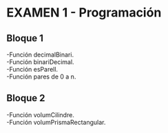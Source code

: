 # EXAMEN 1 - Programación

## Bloque 1

-Función decimalBinari.  
-Función binariDecimal.  
-Función esParell.  
-Función pares de 0 a n.  

## Bloque 2

-Función volumCilindre.  
-Función volumPrismaRectangular.  
